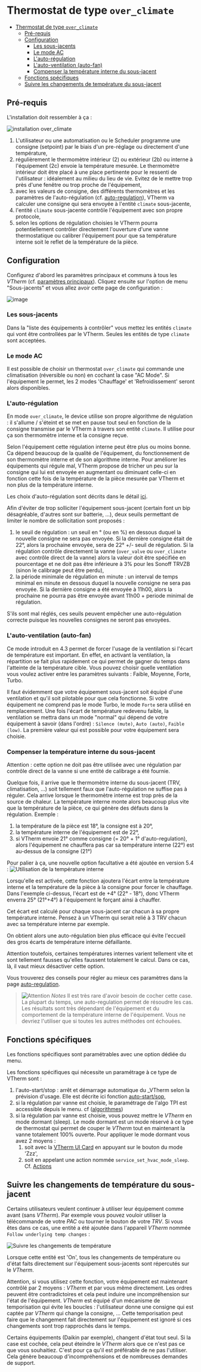# Thermostat de type `over_climate`

- [Thermostat de type `over_climate`](#thermostat-de-type-over_climate)
  - [Pré-requis](#pré-requis)
  - [Configuration](#configuration)
    - [Les sous-jacents](#les-sous-jacents)
    - [Le mode AC](#le-mode-ac)
    - [L'auto-régulation](#lauto-régulation)
    - [L'auto-ventilation (auto-fan)](#lauto-ventilation-auto-fan)
    - [Compenser la température interne du sous-jacent](#compenser-la-température-interne-du-sous-jacent)
  - [Fonctions spécifiques](#fonctions-spécifiques)
  - [Suivre les changements de température du sous-jacent](#suivre-les-changements-de-température-du-sous-jacent)

## Pré-requis

L'installation doit ressembler à ça :

![installation `over_climate`](images/over-climate-schema.png)

1. L'utilisateur ou une automatisation ou le Scheduler programme une consigne (setpoint) par le biais d'un pre-réglage ou directement d'une température,
2. régulièrement le thermomètre intérieur (2) ou extérieur (2b) ou interne à l'équipement (2c) envoie la température mesurée. Le thermomètre intérieur doit être placé à une place pertinente pour le ressenti de l'utilisateur : idéalement au milieu du lieu de vie. Evitez de le mettre trop près d'une fenêtre ou trop proche de l'équipement,
3. avec les valeurs de consigne, des différents thermomètres et les paramètres de l'auto-régulation (cf. [auto-regulation](self-regulation.md)), VTherm va calculer une consigne qui sera envoyée à l'entité `climate` sous-jacente,
4. l'entité `climate` sous-jacente contrôle l'équipement avec son propre protocole,
5. selon les options de régulation choisies le VTherm pourra potentiellement contrôler directement l'ouverture d'une vanne thermostatique ou calibrer l'équipement pour que sa température interne soit le reflet de la température de la pièce.


## Configuration

Configurez d'abord les paramètres principaux et communs à tous les _VTherm_ (cf. [paramètres principaux](base-attributes.md)).
Cliquez ensuite sur l'option de menu "Sous-jacents" et vous allez avoir cette page de configuration :

![image](images/config-linked-entity2.png)

### Les sous-jacents
Dans la "liste des équipements à contrôler" vous mettez les entités `climate` qui vont être controllées par le VTherm. Seules les entités de type `climate` sont acceptées.

### Le mode AC

Il est possible de choisir un thermostat `over_climate` qui commande une climatisation (réversible ou non) en cochant la case "AC Mode". Si l'équipement le permet, les 2 modes 'Chauffage' et 'Refroidissement' seront alors disponibles.

### L'auto-régulation

En mode `over_climate`, le device utilise son propre algorithme de régulation : il s'allume / s'éteint et se met en pause tout seul en fonction de la consigne transmise par le VTherm à travers son entité `climate`. Il utilise pour ça son thermomètre interne et la consigne reçue.

Selon l'équipement cette régulation interne peut être plus ou moins bonne. Ca dépend beaucoup de la qualité de l'équipement, du fonctionnement de son thermomètre interne et de son algorithme interne. Pour améliorer les équipements qui régule mal, VTherm propose de tricher un peu sur la consigne qui lui est envoyée en augmentant ou diminuant celle-ci en fonction cette fois de la température de la pièce mesurée par VTherm et non plus de la température interne.

Les choix d'auto-régulation sont décrits dans le détail [ici](self-regulation.md).

Afin d'éviter de trop solliciter l'équipement sous-jacent (certain font un bip désagréable, d'autres sont sur batterie, ...), deux seuils permettant de limiter le nombre de sollicitation sont proposés :
1. le seuil de régulation : un seuil en ° (ou en %) en dessous duquel la nouvelle consigne ne sera pas envoyée. Si la dernière consigne était de 22°, alors la prochaine envoyée, sera de 22° +/- seuil de régulation. Si la régulation contrôle directement la vanne (`over_valve` ou `over_climate` avec contrôle direct de la vanne) alors la valeur doit être spécifiée en pourcentage et ne doit pas être inférieure à 3% pour les Sonoff TRVZB (sinon le calibrage peut être perdu),
2. la période minimale de régulation en minute : un interval de temps minimal en minute en dessous duquel la nouvelle consigne ne sera pas envoyée. Si la dernière consigne a été envoyée à 11h00, alors la prochaine ne pourra pas être envoyée avant 11h00 + periode minimal de régulation.

S'ils sont mal réglés, ces seuils peuvent empêcher une auto-régulation correcte puisque les nouvelles consignes ne seront pas envoyées.

### L'auto-ventilation (auto-fan)

Ce mode introduit en 4.3 permet de forcer l'usage de la ventilation si l'écart de température est important. En effet, en activant la ventilation, la répartition se fait plus rapidement ce qui permet de gagner du temps dans l'atteinte de la température cible.
Vous pouvez choisir quelle ventilation vous voulez activer entre les paramètres suivants : Faible, Moyenne, Forte, Turbo.

Il faut évidemment que votre équipement sous-jacent soit équipé d'une ventilation et qu'il soit pilotable pour que cela fonctionne.
Si votre équipement ne comprend pas le mode Turbo, le mode `Forte` sera utilisé en remplacement.
Une fois l'écart de température redevenu faible, la ventilation se mettra dans un mode "normal" qui dépend de votre équipement à savoir (dans l'ordre) : `Silence (mute)`, `Auto (auto)`, `Faible (low)`. La première valeur qui est possible pour votre équipement sera choisie.

### Compenser la température interne du sous-jacent

Attention : cette option ne doit pas être utilisée avec une régulation par contrôle direct de la vanne si une entité de calibrage a été fournie.

Quelque fois, il arrive que le thermomètre interne du sous-jacent (TRV, climatisation, ...) soit tellement faux que l'auto-régulation ne suffise pas à réguler.
Cela arrive lorsque le thermomètre interne est trop près de la source de chaleur. La température interne monte alors beaucoup plus vite que la température de la pièce, ce qui génère des défauts dans la régulation.
Exemple :
1. la température de la pièce est 18°, la consigne est à 20°,
2. la température interne de l'équipement est de 22°,
3. si VTherm envoie 21° comme consigne (= 20° + 1° d'auto-regulation), alors l'équipement ne chauffera pas car sa température interne (22°) est au-dessus de la consigne (21°)

Pour palier à ça, une nouvelle option facultative a été ajoutée en version 5.4 : ![Utilisation de la température interne](images/config-use-internal-temp.png)

Lorsqu'elle est activée, cette fonction ajoutera l'écart entre la température interne et la température de la pièce à la consigne pour forcer le chauffage.
Dans l'exemple ci-dessus, l'écart est de +4° (22° - 18°), donc VTherm enverra 25° (21°+4°) à l'équipement le forçant ainsi à chauffer.

Cet écart est calculé pour chaque sous-jacent car chacun à sa propre température interne. Pensez à un VTherm qui serait relié à 3 TRV chacun avec sa température interne par exemple.

On obtient alors une auto-régulation bien plus efficace qui évite l'eccueil des gros écarts de température interne défaillante.

Attention toutefois, certaines températures internes varient tellement vite et sont tellement fausses qu'elles faussent totalement le calcul. Dans ce cas, là, il vaut mieux désactiver cette option.

Vous trouverez des conseils pour régler au mieux ces paramètres dans la page [auto-regulation](self-regulation.md).

> ![Attention](images/tips.png) _*Notes*_
> Il est très rare d'avoir besoin de cocher cette case. La plupart du temps, une auto-regulation permet de résoudre les cas. Les résultats sont très dépendant de l'équipement et du comportement de la température interne de l'équipement. Vous ne devriez l'utiliser que si toutes les autres méthodes ont échouées.


## Fonctions spécifiques

Les fonctions spécifiques sont paramétrables avec une option dédiée du menu.

Les fonctions spécifiques qui nécessite un paramétrage à ce type de VTherm sont :
1. l'auto-start/stop : arrêt et démarrage automatique du _VTherm selon la prévision d'usage. Elle est décrite ici fonction [auto-start/sop](feature-auto-start-stop.md),
2. si la régulation par vanne est choisie, le paramétrage de l'algo TPI est accessible depuis le menu. cf ([algorithmes](algorithms.md))
3. si la régulation par vanne est choisie, vous pouvez mettre le _VTherm_ en mode dormant (sleep). Le mode dormant est un mode réservé à ce type de thermostat qui permet de couper le _VTherm_ tout en maintenant la vanne totalement 100% ouverte. Pour appliquer le mode dormant vous avez 2 moyens :
   1. soit avec la [VTherm UI Card](additions.md#versatile-thermostat-ui-card) en appuyant sur le bouton du mode 'Zzz',
   2. soit en appelant une action nommée `service_set_hvac_mode_sleep`. Cf. [Actions](reference.md#actions-services)

## Suivre les changements de température du sous-jacent

Certains utilisateurs veulent continuer à utiliser leur équipement comme avant (sans _VTherm_). Par exemple vous pouvez vouloir utiliser la télécommande de votre _PAC_ ou tourner le bouton de votre _TRV_.
Si vous êtes dans ce cas, une entité a été ajoutée dans l'appareil _VTherm_ nommée `Follow underlying temp changes` :

![Suivre les changements de température](images/entity-follow-under-temp-change.png)

Lorsque cette entité est 'On', tous les changements de température ou d'état faits directement sur l'équipement sous-jacents sont répercutés sur le _VTherm_.

Attention, si vous utilisez cette fonction, votre équipement est maintenant contrôlé par 2 moyens : _VTherm_ et par vous même directement. Les ordres peuvent être contradictoires et cela peut induire une incompréhension sur l'état de l'équipement. _VTherm_ est équipé d'un mécanisme de temporisation qui évite les boucles : l'utilisateur donne une consigne qui est captée par _VTherm_ qui change la consigne, ... Cette temporisation peut faire que le changement fait directement sur l'équipement est ignoré si ces changements sont trop rapprochés dans le temps.

Certains équipements (Daikin par exemple), changent d'état tout seul. Si la case est cochée, cela peut éteindre le _VTherm_ alors que ce n'est pas ce que vous souhaitiez.
C'est pour ça qu'il est préférable de ne pas l'utiliser. Cela génère beaucoup d'incompréhensions et de nombreuses demandes de support.

